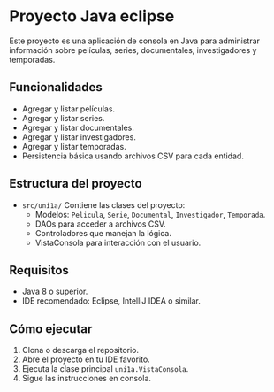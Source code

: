 # Proyecto Java eclipse

Este proyecto es una aplicación de consola en Java para administrar información sobre películas, series, documentales, investigadores y temporadas.

## Funcionalidades

- Agregar y listar películas.
- Agregar y listar series.
- Agregar y listar documentales.
- Agregar y listar investigadores.
- Agregar y listar temporadas.
- Persistencia básica usando archivos CSV para cada entidad.

## Estructura del proyecto

- `src/uni1a/` Contiene las clases del proyecto:
  - Modelos: `Pelicula`, `Serie`, `Documental`, `Investigador`, `Temporada`.
  - DAOs para acceder a archivos CSV.
  - Controladores que manejan la lógica.
  - VistaConsola para interacción con el usuario.

## Requisitos

- Java 8 o superior.
- IDE recomendado: Eclipse, IntelliJ IDEA o similar.

## Cómo ejecutar

1. Clona o descarga el repositorio.
2. Abre el proyecto en tu IDE favorito.
3. Ejecuta la clase principal `uni1a.VistaConsola`.
4. Sigue las instrucciones en consola.

